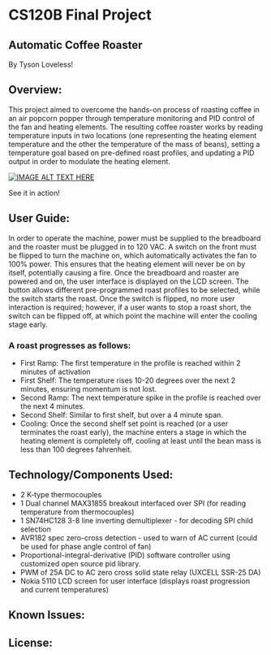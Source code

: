# CS120B Final Project

## Automatic Coffee Roaster

By Tyson Loveless!

## Overview:

This project aimed to overcome the hands-on process of roasting coffee in an air popcorn popper through temperature monitoring and PID control of the fan and heating elements. The resulting coffee roaster works by reading temperature inputs in two locations (one representing the heating element temperature and the other the temperature of the mass of beans), setting a temperature goal based on pre-defined roast profiles, and updating a PID output in order to modulate the heating element.

[![IMAGE ALT TEXT HERE](https://img.youtube.com/vi/CRpMMAHqQ1g/0.jpg)](https://www.youtube.com/watch?v=CRpMMAHqQ1g)

See it in action!

## User Guide:

In order to operate the machine, power must be supplied to the breadboard and the roaster must be plugged in to 120 VAC. A switch on the front must be flipped to turn the machine on, which automatically activates the fan to 100% power. This ensures that the heating element will never be on by itself, potentially causing a fire. Once the breadboard and roaster are powered and on, the user interface is displayed on the LCD screen. The button allows different pre-programmed roast profiles to be selected, while the switch starts the roast. Once the switch is flipped, no more user interaction is required; however, if a user wants to stop a roast short, the switch can be flipped off, at which point the machine will enter the cooling stage early.

### A roast progresses as follows:

- First Ramp: The first temperature in the profile is reached within 2 minutes of activation
- First Shelf: The temperature rises 10-20 degrees over the next 2 minutes, ensuring momentum is not lost.
- Second Ramp: The next temperature spike in the profile is reached over the next 4 minutes.
- Second Shelf: Similar to first shelf, but over a 4 minute span.
- Cooling: Once the second shelf set point is reached (or a user terminates the roast early), the machine enters a stage in which the heating element is completely off, cooling at least until the bean mass is less than 100 degrees fahrenheit.

## Technology/Components Used:

- 2 K-type thermocouples
- 1 Dual channel MAX31855 breakout interfaced over SPI (for reading temperature from thermocouples)
- 1 SN74HC128 3-8 line inverting demultiplexer - for decoding SPI child selection
- AVR182 spec zero-cross detection - used to warn of AC current (could be used for phase angle control of fan)
- Proportional-integral-derivative (PID) software controller using customized open source pid library.
- PWM of 25A DC to AC zero cross solid state relay (UXCELL SSR-25 DA)
- Nokia 5110 LCD screen for user interface (displays roast progression and current temperatures)

## Known Issues:
## License:

